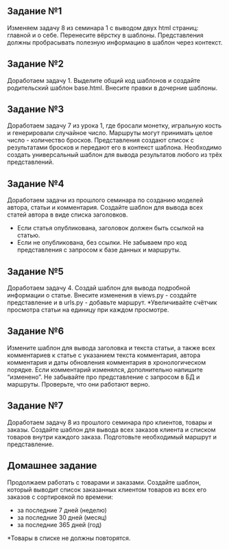 ## Задание №1
Изменяем задачу 8 из семинара 1 с выводом двух html страниц: главной и о себе.
Перенесите вёрстку в шаблоны.
Представления должны пробрасывать полезную информацию в шаблон через контекст.

## Задание №2
Доработаем задачу 1.
Выделите общий код шаблонов и создайте родительский шаблон base.html.
Внесите правки в дочерние шаблоны.

## Задание №3
Доработаем задачу 7 из урока 1, где бросали монетку, игральную кость и генерировали случайное число.
Маршруты могут принимать целое число - количество бросков.
Представления создают список с результатами бросков и передают его в контекст шаблона.
Необходимо создать универсальный шаблон для вывода результатов любого из трёх представлений.

## Задание №4
Доработаем задачи из прошлого семинара по созданию моделей автора, статьи и комментария.
Создайте шаблон для вывода всех статей автора в виде списка заголовков.
- Если статья опубликована, заголовок должен быть ссылкой на статью.
- Если не опубликована, без ссылки.
Не забываем про код представления с запросом к базе данных и маршруты.

## Задание №5
Доработаем задачу 4.
Создай шаблон для вывода подробной информации о статье.
Внесите изменения в views.py - создайте представление и в urls.py - добавьте маршрут.
*Увеличивайте счётчик просмотра статьи на единицу при каждом просмотре.

## Задание №6
Измените шаблон для вывода заголовка и текста статьи, а также всех комментариев к статье с указанием текста комментария, автора комментария и даты обновления
комментария в хронологическом порядке.
Если комментарий изменялся, дополнительно напишите “изменено”.
Не забывайте про представление с запросом в БД и маршруты. 
Проверьте, что они работают верно.

## Задание №7
Доработаем задачу 8 из прошлого семинара про клиентов, товары и заказы.
Создайте шаблон для вывода всех заказов клиента и списком товаров внутри каждого заказа.
Подготовьте необходимый маршрут и представление.

## Домашнее задание
Продолжаем работать с товарами и заказами.
Создайте шаблон, который выводит список заказанных клиентом товаров из всех его заказов с сортировкой по времени:
- за последние 7 дней (неделю)
- за последние 30 дней (месяц)
- за последние 365 дней (год)

*Товары в списке не должны повторятся.
